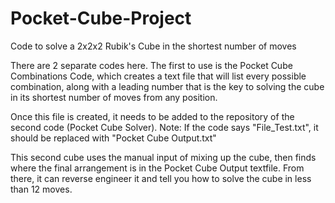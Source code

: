 # Pocket-Cube-Project
Code to solve a 2x2x2 Rubik's Cube in the shortest number of moves

There are 2 separate codes here. The first to use is the Pocket Cube Combinations Code, which creates a text file that will list every possible combination, along with a leading number that is the key to solving the cube in its shortest number of moves from any position.

Once this file is created, it needs to be added to the repository of the second code (Pocket Cube Solver).
Note: If the code says "File_Test.txt", it should be replaced with "Pocket Cube Output.txt"

This second cube uses the manual input of mixing up the cube, then finds where the final arrangement is in the Pocket Cube Output textfile. From there, it can reverse engineer it and tell you how to solve the cube in less than 12 moves.
